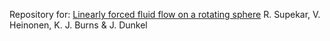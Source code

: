 Repository for:
[Linearly forced fluid flow on a rotating sphere](https://www.cambridge.org/core/journals/journal-of-fluid-mechanics/article/linearly-forced-fluid-flow-on-a-rotating-sphere/1D39336D18A0F7BDEB56E6C082E6F376)
R. Supekar, V. Heinonen, K. J. Burns & J. Dunkel 
